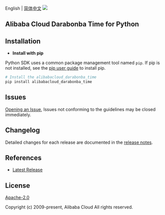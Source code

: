 English | [简体中文](README-CN.md)
![](https://aliyunsdk-pages.alicdn.com/icons/AlibabaCloud.svg)

## Alibaba Cloud Darabonba Time for Python

## Installation
- **Install with pip**

Python SDK uses a common package management tool named `pip`. If pip is not installed, see the [pip user guide](https://pip.pypa.io/en/stable/installing/ "pip User Guide") to install pip.

```bash
# Install the alibabacloud_darabonba_time
pip install alibabacloud_darabonba_time
```

## Issues
[Opening an Issue](https://github.com/aliyun/darabonba-time/issues/new), Issues not conforming to the guidelines may be closed immediately.

## Changelog
Detailed changes for each release are documented in the [release notes](./ChangeLog.md).

## References
* [Latest Release](https://github.com/aliyun/darabonba-time)

## License
[Apache-2.0](http://www.apache.org/licenses/LICENSE-2.0)

Copyright (c) 2009-present, Alibaba Cloud All rights reserved.